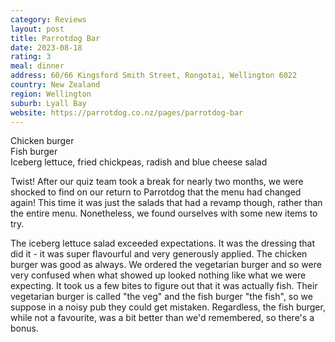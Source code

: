 ```yaml
---
category: Reviews
layout: post
title: Parrotdog Bar
date: 2023-08-18
rating: 3
meal: dinner
address: 60/66 Kingsford Smith Street, Rongotai, Wellington 6022
country: New Zealand
region: Wellington
suburb: Lyall Bay
website: https://parrotdog.co.nz/pages/parrotdog-bar
---
```

Chicken burger  
Fish burger  
Iceberg lettuce, fried chickpeas, radish and blue cheese salad  

Twist! After our quiz team took a break for nearly two months, we were shocked to find on our return to Parrotdog that the menu had changed again! This time it was just the salads that had a revamp though, rather than the entire menu. Nonetheless, we found ourselves with some new items to try. 

The iceberg lettuce salad exceeded expectations. It was the dressing that did it - it was super flavourful and very generously applied. The chicken burger was good as always. We ordered the vegetarian burger and so were very confused when what showed up looked nothing like what we were expecting. It took us a few bites to figure out that it was actually fish. Their vegetarian burger is called "the veg" and the fish burger "the fish", so we suppose in a noisy pub they could get mistaken. Regardless, the fish burger, while not a favourite, was a bit better than we'd remembered, so there's a bonus. 
